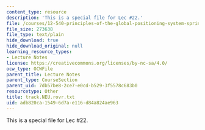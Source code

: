 ```yaml
---
content_type: resource
description: 'This is a special file for Lec #22.'
file: /courses/12-540-principles-of-the-global-positioning-system-spring-2012/adb820ca15496d7ae116d84a824ae963_track.NEU.rovr.txt
file_size: 273638
file_type: text/plain
hide_download: true
hide_download_original: null
learning_resource_types:
- Lecture Notes
license: https://creativecommons.org/licenses/by-nc-sa/4.0/
ocw_type: OCWFile
parent_title: Lecture Notes
parent_type: CourseSection
parent_uid: 7db57be8-2ce7-e0cd-b529-3f5578c683b0
resourcetype: Other
title: track.NEU.rovr.txt
uid: adb820ca-1549-6d7a-e116-d84a824ae963
---
```

This is a special file for Lec #22.
